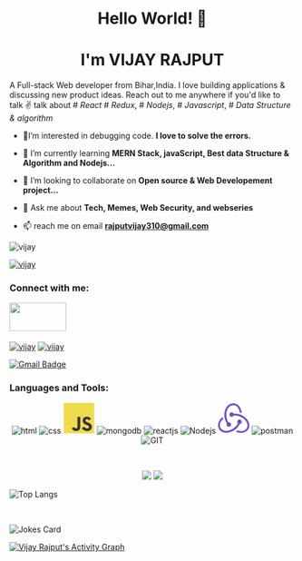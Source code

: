 <h1 align="center">Hello World! 👋</h1>



##           <h1 align="center">                   I'm VIJAY RAJPUT </h1>

A Full-stack Web developer from Bihar,India. I love building applications & discussing new product ideas. Reach out to me anywhere if you'd like to talk ✌️
talk about # *React* # *Redux*, # *Nodejs*, # *Javascript*, # *Data Structure & algorithm* 
<br/>
- 🔭I’m interested in debugging code. **I love to solve the errors.**

- 🌱 I’m currently learning **MERN Stack, javaScript, Best data Structure & Algorithm and Nodejs...**

- 👯 I’m looking to collaborate on **Open source & Web Developement project...**

- 💬 Ask me about **Tech, Memes, Web Security, and webseries**

- 📫 reach me on email **rajputvijay310@gmail.com**

<p align="left"> <img src="https://komarev.com/ghpvc/?username=Rajput-Vijay&label=Profile%20views&color=0e75b6&style=flat" alt="vijay" /> </p>

<p align="left"> <a href="https://twitter.com/rajput_vijay10" target="blank"><img src="https://img.shields.io/twitter/follow/rajput_vijay10?logo=twitter&style=for-the-badge" alt="vijay" /></a> </p>

<h3 align="left"> Connect with me: </h3>
<img src='https://raw.githubusercontent.com/ShahriarShafin/ShahriarShafin/main/Assets/handshake.gif' width="100px" height="50px">
<p align="left">
<a href="https://twitter.com/rajput_vijay10" target="blank"><img align="center" src="https://raw.githubusercontent.com/rahuldkjain/github-profile-readme-generator/master/src/images/icons/Social/twitter.svg" alt="vijay" height="30" width="40" /></a>
<a href="https://linkedin.com/in/vijay-rajput-8305687489/" target="blank"><img align="center" src="https://raw.githubusercontent.com/rahuldkjain/github-profile-readme-generator/master/src/images/icons/Social/linked-in-alt.svg" alt="vijay" height="30" width="40" /></a>

[![Gmail Badge](https://img.shields.io/badge/-rajputvijay310-c14438?style=flat-square&logo=Gmail&logoColor=white&link=mailto:rajputvijay310@gmail.com)](mailto:rajputvijay310@gmail.com)

</p>
<span><h3 align="left">Languages and Tools:</h3><p align="center">
      <img src="https://www.vectorlogo.zone/logos/w3_html5/w3_html5-icon.svg" alt="html" width="55" height="55"/>
      <img src="https://www.vectorlogo.zone/logos/w3_css/w3_css-icon.svg" alt="css" width="55" height="55"/>
      <img src="https://raw.githubusercontent.com/devicons/devicon/master/icons/javascript/javascript-original.svg" alt="javascript" width="55" height="55"/>
      <img src="https://www.vectorlogo.zone/logos/mongodb/mongodb-icon.svg" alt="mongodb" width="45" height="55"/>
      <img src="https://www.vectorlogo.zone/logos/reactjs/reactjs-icon.svg" alt="reactjs" width="55" height="55"/>
      <img src="https://www.vectorlogo.zone/logos/nodejs/nodejs-icon.svg" alt="Nodejs" width="55" height="55"/>
      <img src="https://raw.githubusercontent.com/devicons/devicon/master/icons/redux/redux-original.svg" alt="redux" width="55" height="55"/>
      <img src="https://www.vectorlogo.zone/logos/getpostman/getpostman-icon.svg" alt="postman" width="55" height="55"/>
      <img src="https://www.vectorlogo.zone/logos/git-scm/git-scm-icon.svg" alt="GIT" width="55" height="55" marginleft="15"/>
</p></span>

<br/>
<p align="center">
  <img width="49%" src="https://github-readme-stats.vercel.app/api?username=Rajput-Vijay&show_icons=true&theme=tokyonight" />
  <img width="49%" src="https://github-readme-streak-stats.herokuapp.com/?user=Rajput-Vijay&theme=tokyonight" />

</p>

<p align="center">
<p>

 ![Top Langs](https://github-readme-stats.vercel.app/api/top-langs/?username=Rajput-Vijay&theme=tokyonight) </p><br/><p width="49%"> ![Jokes Card](https://readme-jokes.vercel.app/api?theme=tokyonight)

</p>

<a href="https://github.com/Rajput-Vijay/github-readme-activity-graph"><img alt="Vijay Rajput's Activity Graph" src="https://activity-graph.herokuapp.com/graph?username=Rajput-Vijay&bg_color=0D1117&color=5BCDEC&line=5BCDEC&point=FFFFFF&hide_border=true" /></a>

<!--
Rajput-Vijay/Rajput-Vijay is a ✨ special ✨ repository because its `README.md` (this file) appears on your GitHub profile.
You can click the Preview link to take a look at your changes.
--->

